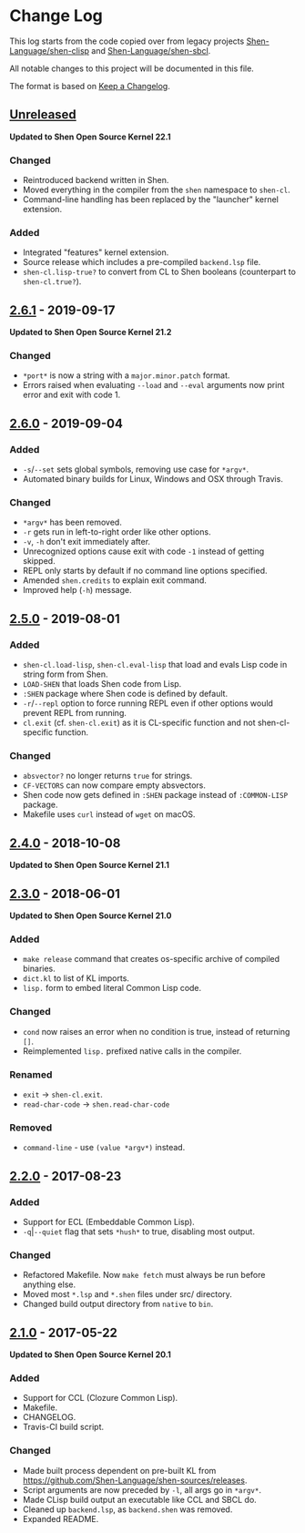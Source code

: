 # Change Log

This log starts from the code copied over from legacy projects [Shen-Language/shen-clisp](https://github.com/Shen-Language/shen-clisp) and [Shen-Language/shen-sbcl](https://github.com/Shen-Language/shen-sbcl).

All notable changes to this project will be documented in this file.

The format is based on [Keep a Changelog](http://keepachangelog.com/).

## [Unreleased]

**Updated to Shen Open Source Kernel 22.1**

### Changed
  - Reintroduced backend written in Shen.
  - Moved everything in the compiler from the `shen` namespace to `shen-cl`.
  - Command-line handling has been replaced by the "launcher" kernel extension.

### Added
  - Integrated "features" kernel extension.
  - Source release which includes a pre-compiled `backend.lsp` file.
  - `shen-cl.lisp-true?` to convert from CL to Shen booleans (counterpart to `shen-cl.true?`).

## [2.6.1] - 2019-09-17

**Updated to Shen Open Source Kernel 21.2**

### Changed
  - `*port*` is now a string with a `major.minor.patch` format.
  - Errors raised when evaluating `--load` and `--eval` arguments now print error and exit with code 1.

## [2.6.0] - 2019-09-04

### Added
  - `-s`/`--set` sets global symbols, removing use case for `*argv*`.
  - Automated binary builds for Linux, Windows and OSX through Travis.

### Changed
  - `*argv*` has been removed.
  - `-r` gets run in left-to-right order like other options.
  - `-v`, `-h` don't exit immediately after.
  - Unrecognized options cause exit with code `-1` instead of getting skipped.
  - REPL only starts by default if no command line options specified.
  - Amended `shen.credits` to explain exit command.
  - Improved help (`-h`) message.

## [2.5.0] - 2019-08-01

### Added
- `shen-cl.load-lisp`, `shen-cl.eval-lisp` that load and evals Lisp code in string form from Shen.
- `LOAD-SHEN` that loads Shen code from Lisp.
- `:SHEN` package where Shen code is defined by default.
- `-r`/`--repl` option to force running REPL even if other options would prevent REPL from running.
- `cl.exit` (cf. `shen-cl.exit`) as it is CL-specific function and not shen-cl-specific function.

### Changed
- `absvector?` no longer returns `true` for strings.
- `CF-VECTORS` can now compare empty absvectors.
- Shen code now gets defined in `:SHEN` package instead of `:COMMON-LISP` package.
- Makefile uses `curl` instead of `wget` on macOS.

## [2.4.0] - 2018-10-08

**Updated to Shen Open Source Kernel 21.1**

## [2.3.0] - 2018-06-01

**Updated to Shen Open Source Kernel 21.0**

### Added
- `make release` command that creates os-specific archive of compiled binaries.
- `dict.kl` to list of KL imports.
- `lisp.` form to embed literal Common Lisp code.

### Changed
- `cond` now raises an error when no condition is true, instead of returning `[]`.
- Reimplemented `lisp.` prefixed native calls in the compiler.

### Renamed
- `exit` -> `shen-cl.exit`.
- `read-char-code` -> `shen.read-char-code`

### Removed
- `command-line` - use `(value *argv*)` instead.

## [2.2.0] - 2017-08-23

### Added
- Support for ECL (Embeddable Common Lisp).
- `-q`|`--quiet` flag that sets `*hush*` to true, disabling most output.

### Changed
- Refactored Makefile. Now `make fetch` must always be run before anything else.
- Moved most `*.lsp` and `*.shen` files under src/ directory.
- Changed build output directory from `native` to `bin`.

## [2.1.0] - 2017-05-22

**Updated to Shen Open Source Kernel 20.1**

### Added
- Support for CCL (Clozure Common Lisp).
- Makefile.
- CHANGELOG.
- Travis-CI build script.

### Changed
- Made built process dependent on pre-built KL from https://github.com/Shen-Language/shen-sources/releases.
- Script arguments are now preceded by `-l`, all args go in `*argv*`.
- Made CLisp build output an executable like CCL and SBCL do.
- Cleaned up `backend.lsp`, as `backend.shen` was removed.
- Expanded README.

[Unreleased]: https://github.com/Shen-Language/shen-cl/compare/v2.6.1...HEAD
[2.6.1]: https://github.com/Shen-Language/shen-cl/compare/v2.6.0...v2.6.1
[2.6.0]: https://github.com/Shen-Language/shen-cl/compare/v2.5.0...v2.6.0
[2.5.0]: https://github.com/Shen-Language/shen-cl/compare/v2.4.0...v2.5.0
[2.4.0]: https://github.com/Shen-Language/shen-cl/compare/v2.3.0...v2.4.0
[2.3.0]: https://github.com/Shen-Language/shen-cl/compare/v2.2.0...v2.3.0
[2.2.0]: https://github.com/Shen-Language/shen-cl/compare/v2.1.0...v2.2.0
[2.1.0]: https://github.com/Shen-Language/shen-cl/compare/031d8f2a4bcdf95987dc074985875c24d6caa2f3...v2.1.0
